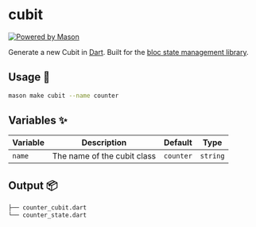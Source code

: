 # cubit

[![Powered by Mason](https://img.shields.io/endpoint?url=https%3A%2F%2Ftinyurl.com%2Fmason-badge)](https://github.com/felangel/mason)

Generate a new Cubit in [Dart][1]. Built for the [bloc state management library][2].

## Usage 🚀

```sh
mason make cubit --name counter
```

## Variables ✨

| Variable | Description                 | Default   | Type     |
| -------- | --------------------------- | --------- | -------- |
| `name`   | The name of the cubit class | `counter` | `string` |

## Output 📦

```sh
├── counter_cubit.dart
└── counter_state.dart
```

[1]: https://dart.dev
[2]: https://github.com/felangel/bloc

